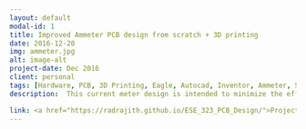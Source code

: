 ```yaml
---
layout: default
modal-id: 1
title: Improved Ammeter PCB design from scratch + 3D printing
date: 2016-12-20
img: ammeter.jpg
alt: image-alt
project-date: Dec 2016
client: personal
tags: [Hardware, PCB, 3D Printing, Eagle, Autocad, Inventor, Ammeter, SPI communication, I2C, AVR, Embedded system, Embedded C++, Design Verification]
description:  This current meter design is intended to minimize the effects of burden voltage that is present in most Multimeters in the market. The current meter is designed to read up to 7A. The maximum current rating is set to be 8A (the fuse will break at this point) and will only be able to read positive DC currents. The circuit can be powered by a battery with a voltage ranging from 2.5 to 5v, in this design 2-AAA battery is used as a power source i.e 3V source. The Analog current measurement will be sampled at 12kSPS (based on atxmega32 specs), and the digital output will have 12-bit resolution.<p class="text-justify">The current is read by measuring the voltage that flows across a shunt resistor. The shunt resistor is specially chosen to have current sense technology, where the resistors packs have 4 terminals, 2 for current flow, and 2 for current measurement. The voltage across the resistor is read using the Atxmega micro controller’s built in Analog to digital converter(ADC).<p class="text-justify">A LCD touch screen is added to display the current readings such as peak, instantaneous, rms etc. In addition the LCD will be used to graph continuous data assuming I will finish the programming on time. Since the programming had to go through a number of revisions, a PDI communication will be implemented to modify the code as intended. In addition to serving as a normal current meter, A USB port will be added to monitor the current usage of mobile phone or other devices charged using USB. A micro usb port will be used as the input and USB as output.

link: <a href="https://radrajith.github.io/ESE_323_PCB_Design/">Project website Link
---
```

